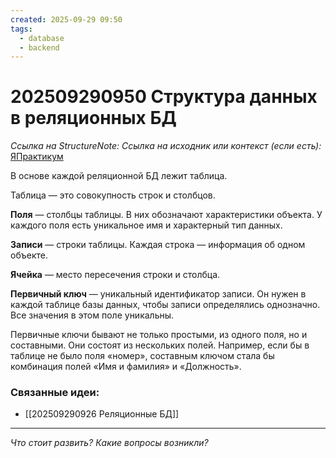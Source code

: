 ```yaml
---
created: 2025-09-29 09:50
tags:
  - database
  - backend
---
```

# 202509290950 Структура данных в реляционных БД

*Ссылка на StructureNote:*
*Ссылка на исходник или контекст (если есть):* [ЯПрактикум](https://practicum.yandex.ru/learn/backend-nodejs/courses/a4214ab0-2146-4152-b90e-651bf4c7ca5e/sprints/564244/topics/1b53ba64-4733-4307-b1cd-4bdadedf0af9/lessons/5f5323b2-1641-4d05-a7be-3d39d020d7c4/)

В основе каждой реляционной БД лежит таблица.

Таблица — это совокупность строк и столбцов.

**Поля** — столбцы таблицы. В них обозначают характеристики объекта. У каждого поля есть уникальное имя и характерный тип данных.

**Записи** — строки таблицы. Каждая строка — информация об одном объекте.

**Ячейка** — место пересечения строки и столбца.

**Первичный ключ** — уникальный идентификатор записи. Он нужен в каждой таблице базы данных, чтобы записи определялись однозначно. Все значения в этом поле уникальны.

Первичные ключи бывают не только простыми, из одного поля, но и составными. Они состоят из нескольких полей. Например, если бы в таблице не было поля «номер», составным ключом стала бы комбинация полей «Имя и фамилия» и «Должность».

### Связанные идеи:

* [[202509290926 Реляционные БД]]
---

*Что стоит развить? Какие вопросы возникли?*
